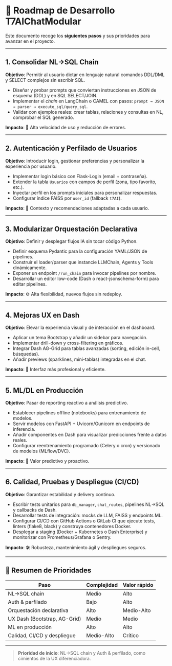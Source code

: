 # 📅 Roadmap de Desarrollo T7AIChatModular

Este documento recoge los **siguientes pasos** y sus prioridades para avanzar en el proyecto.

---

## 1. Consolidar NL→SQL Chain

**Objetivo**: Permitir al usuario dictar en lenguaje natural comandos DDL/DML y SELECT complejos sin escribir SQL.

- Diseñar y probar prompts que conviertan instrucciones en JSON de esquema (DDL) y en SQL SELECT/JOIN.
- Implementar el _chain_ en LangChain o CAMEL con pasos: `prompt → JSON → parser → execute_sql/query_sql`.
- Validar con ejemplos reales: crear tablas, relaciones y consultas en NL, comprobar el SQL generado.

**Impacto**: 🚀 Alta velocidad de uso y reducción de errores.

---

## 2. Autenticación y Perfilado de Usuarios

**Objetivo**: Introducir login, gestionar preferencias y personalizar la experiencia por usuario.

- Implementar login básico con Flask-Login (email + contraseña).
- Extender la tabla `Usuarios` con campos de perfil (zona, tipo favorito, etc.).
- Inyectar perfil en los prompts iniciales para personalizar respuestas.
- Configurar índice FAISS por `user_id` (fallback `t7AI`).

**Impacto**: 👤 Contexto y recomendaciones adaptadas a cada usuario.

---

## 3. Modularizar Orquestación Declarativa

**Objetivo**: Definir y desplegar flujos IA sin tocar código Python.

- Definir esquema Pydantic para la configuración YAML/JSON de pipelines.
- Construir el loader/parser que instancie LLMChain, Agents y Tools dinámicamente.
- Exponer un endpoint `/run_chain` para invocar pipelines por nombre.
- Desarrollar un editor low-code (Dash o react-jsonschema-form) para editar pipelines.

**Impacto**: ⚙️ Alta flexibilidad, nuevos flujos sin redeploy.

---

## 4. Mejoras UX en Dash

**Objetivo**: Elevar la experiencia visual y de interacción en el dashboard.

- Aplicar un tema Bootstrap y añadir un sidebar para navegación.
- Implementar drill-down y cross-filtering en gráficos.
- Integrar Dash AG-Grid para tablas avanzadas (sorting, edición in-cell, búsquedas).
- Añadir previews (sparklines, mini-tablas) integradas en el chat.

**Impacto**: 🎨 Interfaz más profesional y eficiente.

---

## 5. ML/DL en Producción

**Objetivo**: Pasar de reporting reactivo a análisis predictivo.

- Establecer pipelines offline (notebooks) para entrenamiento de modelos.
- Servir modelos con FastAPI + Uvicorn/Gunicorn en endpoints de inferencia.
- Añadir componentes en Dash para visualizar predicciones frente a datos reales.
- Configurar reentrenamiento programado (Celery o cron) y versionado de modelos (MLflow/DVC).

**Impacto**: 🔮 Valor predictivo y proactivo.

---

## 6. Calidad, Pruebas y Despliegue (CI/CD)

**Objetivo**: Garantizar estabilidad y delivery continuo.

- Escribir tests unitarios para `db_manager`, `chat_routes`, pipelines NL→SQL y callbacks de Dash.
- Desarrollar tests de integración: mocks de LLM, FAISS y endpoints ML.
- Configurar CI/CD con GitHub Actions o GitLab CI que ejecute tests, linters (flake8, black) y construya contenedores Docker.
- Desplegar a staging (Docker + Kubernetes o Dash Enterprise) y monitorizar con Prometheus/Grafana o Sentry.

**Impacto**: 🛠️ Robusteza, mantenimiento ágil y despliegues seguros.

---

## 🚦 Resumen de Prioridades

| Paso                            | Complejidad | Valor rápido  |
|---------------------------------|-------------|---------------|
| NL→SQL chain                    | Medio       | Alto          |
| Auth & perfilado                | Bajo        | Alto          |
| Orquestación declarativa        | Alto        | Medio-Alto    |
| UX Dash (Bootstrap, AG-Grid)    | Medio       | Medio         |
| ML en producción                | Alto        | Alto          |
| Calidad, CI/CD y despliegue     | Medio-Alto  | Crítico       |

---

> **Prioridad de inicio**: NL→SQL chain y Auth & perfilado, como cimientos de la UX diferenciadora.

